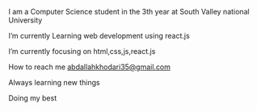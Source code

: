  I am a Computer Science student in the 3th year at South Valley national University



 
 I’m currently Learning web development using react.js


 
 I’m currently focusing on html,css,js,react.js

 
 How to reach me abdallahkhodari35@gmail.com

 
 Always learning new things

 
 Doing my best 

<!---
Abdallah-khodari/Abdallah-khodari is a ✨ special ✨ repository because its `README.md` (this file) appears on your GitHub profile.
You can click the Preview link to take a look at your changes.
--->
